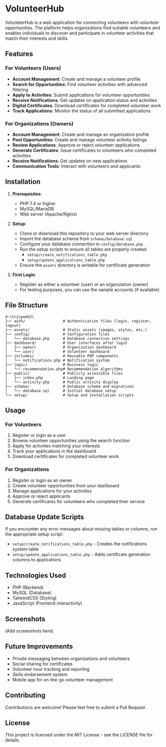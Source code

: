 # VolunteerHub

VolunteerHub is a web application for connecting volunteers with volunteer opportunities. The platform helps organizations find suitable volunteers and enables individuals to discover and participate in volunteer activities that match their interests and skills.

## Features

### For Volunteers (Users)
- **Account Management**: Create and manage a volunteer profile
- **Search for Opportunities**: Find volunteer activities with advanced filtering
- **Apply to Activities**: Submit applications for volunteer opportunities
- **Receive Notifications**: Get updates on application status and activities
- **Digital Certificates**: Download certificates for completed volunteer work
- **Track Applications**: Monitor the status of all submitted applications

### For Organizations (Owners)
- **Account Management**: Create and manage an organization profile
- **Post Opportunities**: Create and manage volunteer activity listings
- **Review Applications**: Approve or reject volunteer applications
- **Generate Certificates**: Issue certificates to volunteers who completed activities
- **Receive Notifications**: Get updates on new applications
- **Communication Tools**: Interact with volunteers and applicants

## Installation

1. **Prerequisites**:
   - PHP 7.4 or higher
   - MySQL/MariaDB
   - Web server (Apache/Nginx)

2. **Setup**:
   - Clone or download this repository to your web server directory
   - Import the database schema from `schema/database.sql`
   - Configure your database connection in `config/database.php`
   - Run the setup scripts to ensure all tables are properly created:
     - `setup/create_notifications_table.php`
     - `setup/update_applications_table.php`
   - Ensure the `assets` directory is writable for certificate generation

3. **First Login**:
   - Register as either a volunteer (user) or an organization (owner)
   - For testing purposes, you can use the sample accounts (if available)

## File Structure

```
d:\try\pweb2\
├── auth/                 # Authentication files (login, register, logout)
├── assets/               # Static assets (images, styles, etc.)
├── config/               # Configuration files
│   └── database.php      # Database connection settings
├── dashboard/            # User interfaces after login
│   ├── owner/            # Organization dashboard
│   └── user/             # Volunteer dashboard
├── includes/             # Reusable PHP components
│   └── notifications.php # Notification system
├── logic/                # Business logic
│   └── recommendation.php# Recommendation algorithms
├── public/               # Publicly accessible files
│   ├── index.php         # Landing page
│   └── activity.php      # Public activity display
├── schema/               # Database schema and migrations
│   └── database.sql      # Initial database setup
└── setup/                # Setup and installation scripts
```

## Usage

### For Volunteers
1. Register or login as a user
2. Browse volunteer opportunities using the search function
3. Apply for activities matching your interests
4. Track your applications in the dashboard
5. Download certificates for completed volunteer work

### For Organizations
1. Register or login as an owner
2. Create volunteer opportunities from your dashboard
3. Manage applications for your activities
4. Approve or reject applicants
5. Generate certificates for volunteers who completed their service

## Database Update Scripts

If you encounter any error messages about missing tables or columns, run the appropriate setup script:

- `setup/create_notifications_table.php` - Creates the notifications system table
- `setup/update_applications_table.php` - Adds certificate generation columns to applications

## Technologies Used

- PHP (Backend)
- MySQL (Database)
- TailwindCSS (Styling)
- JavaScript (Frontend interactivity)

## Screenshots

(Add screenshots here)

## Future Improvements

- Private messaging between organizations and volunteers
- Social sharing for certificates
- Volunteer hour tracking and reporting
- Skills endorsement system
- Mobile app for on-the-go volunteer management

## Contributing

Contributions are welcome! Please feel free to submit a Pull Request.

## License

This project is licensed under the MIT License - see the LICENSE file for details.
